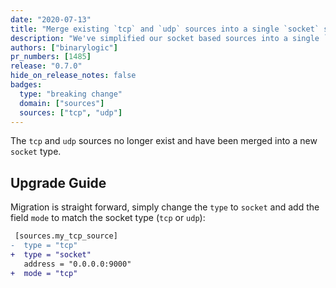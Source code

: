 ```yaml
---
date: "2020-07-13"
title: "Merge existing `tcp` and `udp` sources into a single `socket` source"
description: "We've simplified our socket based sources into a single `socket` source"
authors: ["binarylogic"]
pr_numbers: [1485]
release: "0.7.0"
hide_on_release_notes: false
badges:
  type: "breaking change"
  domain: ["sources"]
  sources: ["tcp", "udp"]
---
```


The `tcp` and `udp` sources no longer exist and have been merged into a new
`socket` type.

## Upgrade Guide

Migration is straight forward, simply change the `type` to `socket` and add the
field `mode` to match the socket type (`tcp` or `udp`):

```diff title="vector.toml"
 [sources.my_tcp_source]
-  type = "tcp"
+  type = "socket"
   address = "0.0.0.0:9000"
+  mode = "tcp"
```

